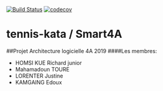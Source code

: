 [![Build Status](https://travis-ci.com/Richardjunior/tennis-kata.svg?branch=master)](https://travis-ci.com/Richardjunior/tennis-kata)
[![codecov](https://codecov.io/gh/Richardjunior/tennis-kata/branch/master/graph/badge.svg)](https://codecov.io/gh/Richardjunior/tennis-kata)
# tennis-kata  / Smart4A
##Projet Architecture logicielle  4A  2019
####Les membres:
<ul>
<li>HOMSI KUE Richard junior</li>
<li>Mahamadoun TOURE</li>
<li>LORENTER Justine</li>
<li>KAMGAING Edoux </li>
</ul>